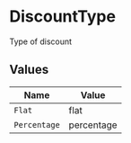 # DiscountType

Type of discount


## Values

| Name         | Value        |
| ------------ | ------------ |
| `Flat`       | flat         |
| `Percentage` | percentage   |